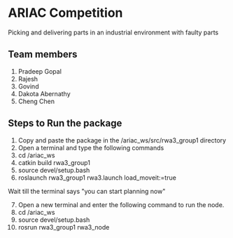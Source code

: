 # ARIAC Competition

Picking and delivering parts in an industrial environment with faulty parts

## Team members
1. Pradeep Gopal
2. Rajesh 
3. Govind
4. Dakota Abernathy
5. Cheng Chen

## Steps to Run the package

1. Copy and paste the package in the /ariac_ws/src/rwa3_group1 directory
2. Open a terminal and type the following commands
3. cd /ariac_ws
4. catkin build rwa3_group1
5. source devel/setup.bash
6. roslaunch rwa3_group1 rwa3.launch load_moveit:=true

Wait till the terminal says "you can start planning now"

7. Open a new terminal and enter the following command to run the node.
8. cd /ariac_ws
9. source devel/setup.bash
10. rosrun rwa3_group1 rwa3_node
